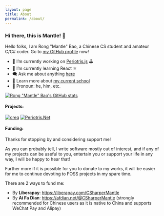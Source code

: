 ```yaml
---
layout: page
title: About
permalink: /about/
---
```


### Hi there, this is Mantle! 👋

Hello folks, I am Rong "Mantle" Bao, a Chinese CS student and amateur C/C# coder. Go to [my GitHub profile](https://github.com/CSharperMantle/) now!


- 🔭 I’m currently working on [Periotris.js](https://github.com/CSharperMantle/periotrisjs) 🕹️
- 🌱 I’m currently learning React ⚛️
- 🗨️ Ask me about anything [here](https://github.com/CSharperMantle/CSharperMantle/issues)
- 🏫 Learn more about [my current school](https://www.nbxiaoshi.net/)
- 👦 Pronoun: he, him, etc.

[![Rong "Mantle" Bao's GitHub stats](https://github-readme-stats.vercel.app/api?username=CSharperMantle&theme=dracula&show_icons=true&count_private=true)](https://github.com/CSharperMantle/)

#### Projects:

[![creq](https://github-readme-stats.vercel.app/api/pin/?username=CSharperMantle&repo=creq)](https://github.com/CSharperMantle/creq) [![Periotris.Net](https://github-readme-stats.vercel.app/api/pin/?username=CSharperMantle&repo=Periotris.Net)](https://github.com/CSharperMantle/Periotris.Net)

#### Funding:

Thanks for stopping by and considering support me!

As you can probably tell, I write software mostly out of interest, and if any of my projects can be useful to you, entertain you or support your life in any way, I will be happy to hear that!

Further more if it is possible for you to donate to my works, it will be easier for me to continue devoting to FOSS projects in my spare time.

There are 2 ways to fund me:
- By **Liberapay**: https://liberapay.com/CSharperMantle
- By **Ai Fa Dian**: https://afdian.net/@CSharperMantle (strongly recommended for Chinese users as it is native to China and supports WeChat Pay and Alipay)
